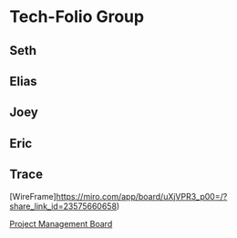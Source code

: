 # Tech-Folio Group

## Seth
## Elias
## Joey
## Eric
## Trace

[WireFrame]https://miro.com/app/board/uXjVPR3_p00=/?share_link_id=23575660658)

[Project Management Board](https://link-url-here.org)

